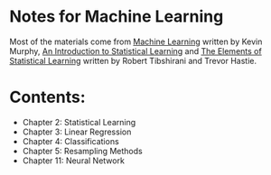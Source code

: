 # Notes for Machine Learning
  
Most of the materials come from [Machine Learning](https://mitpress.mit.edu/books/machine-learning-0) written by Kevin Murphy, [An Introduction to Statistical Learning](http://www-bcf.usc.edu/~gareth/ISL/) and [The Elements of Statistical Learning](https://statweb.stanford.edu/~tibs/ElemStatLearn/) written by Robert Tibshirani and Trevor Hastie.  

# Contents:

* Chapter 2: Statistical Learning
* Chapter 3: Linear Regression
* Chapter 4: Classifications
* Chapter 5: Resampling Methods
* Chapter 11: Neural Network


